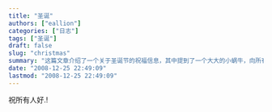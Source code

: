 ```yaml
---
title: "圣诞"
authors: ["eallion"]
categories: ["日志"]
tags: ["圣诞"]
draft: false
slug: "christmas"
summary: "这篇文章介绍了一个关于圣诞节的祝福信息，其中提到了一个大大的小蜗牛，向所有的人发送祝福。"
date: "2008-12-25 22:49:09"
lastmod: "2008-12-25 22:49:09"
---
```


祝所有人好.!

